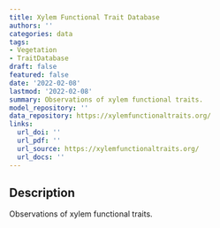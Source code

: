 ```yaml
---
title: Xylem Functional Trait Database
authors: ''
categories: data
tags:
- Vegetation
- TraitDatabase
draft: false
featured: false
date: '2022-02-08'
lastmod: '2022-02-08'
summary: Observations of xylem functional traits.
model_repository: ''
data_repository: https://xylemfunctionaltraits.org/
links:
  url_doi: ''
  url_pdf: ''
  url_source: https://xylemfunctionaltraits.org/
  url_docs: ''
---
```


## Description

Observations of xylem functional traits.

